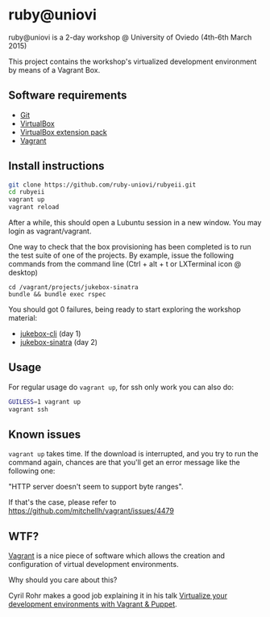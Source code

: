 ruby@uniovi
===========

ruby@uniovi is a 2-day workshop @ University of Oviedo (4th-6th March 2015)

This project contains the workshop's virtualized development environment by means of a Vagrant Box.

Software requirements
---------------------

* [Git](http://git-scm.com/book/en/v2/Getting-Started-Installing-Git)
* [VirtualBox](https://www.virtualbox.org/wiki/Downloads)
* [VirtualBox extension pack](https://www.virtualbox.org/wiki/Downloads)
* [Vagrant](https://www.vagrantup.com/downloads.html)

Install instructions
---------------

~~~bash
git clone https://github.com/ruby-uniovi/rubyeii.git
cd rubyeii
vagrant up
vagrant reload
~~~

After a while, this should open a Lubuntu session in a new window. You may login as vagrant/vagrant.

One way to check that the box provisioning has been completed is to run the test suite of one of the projects. By example, issue the following commands from the command line (Ctrl + alt + t or LXTerminal icon @ desktop)

~~~
cd /vagrant/projects/jukebox-sinatra
bundle && bundle exec rspec
~~~

You should got 0 failures, being ready to start exploring the workshop material:

* [jukebox-cli](https://github.com/ruby-uniovi/jukebox-cli) (day 1)
* [jukebox-sinatra](https://github.com/ruby-uniovi/jukebox-sinatra) (day 2)

Usage
-----

For regular usage do `vagrant up`, for ssh only work you can also do:

~~~bash
GUILESS=1 vagrant up
vagrant ssh
~~~

Known issues
------------

`vagrant up` takes time. If the download is interrupted, and you try to run the command again, chances are that you'll get an error message like the following one:

"HTTP server doesn't seem to support byte ranges".

If that's the case, please refer to https://github.com/mitchellh/vagrant/issues/4479

WTF?
----

[Vagrant](https://www.vagrantup.com) is a nice piece of software which allows the creation and configuration of virtual development environments.

Why should you care about this?

Cyril Rohr makes a good job explaining it in his talk [Virtualize your development environments with Vagrant & Puppet](http://crohr.me/presentations/vagrant-puppet/).

